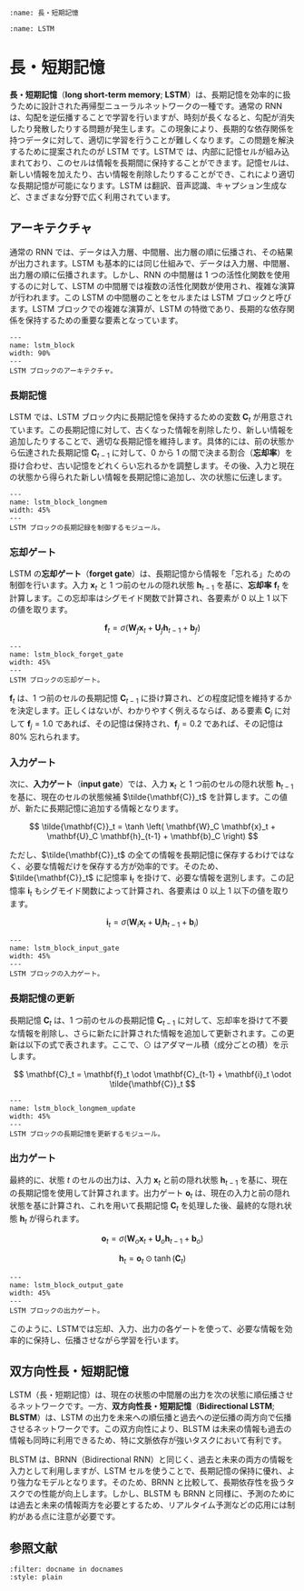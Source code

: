 ```{index} ち 長・短期記憶
:name: 長・短期記憶
```

```{index} LSTM
:name: LSTM
```


# 長・短期記憶

**長・短期記憶**（**long short-term memory**; **LSTM**）は、長期記憶を効率的に扱うために設計された再帰型ニューラルネットワークの一種です。通常の RNN は、勾配を逆伝播することで学習を行いますが、時刻が長くなると、勾配が消失したり発散したりする問題が発生します。この現象により、長期的な依存関係を持つデータに対して、適切に学習を行うことが難しくなります。この問題を解決するために提案されたのが LSTM です。LSTMで は、内部に記憶セルが組み込まれており、このセルは情報を長期間に保持することができます。記憶セルは、新しい情報を加えたり、古い情報を削除したりすることができ、これにより適切な長期記憶が可能になります。LSTM は翻訳、音声認識、キャプション生成など、さまざまな分野で広く利用されています。

## アーキテクチャ

通常の RNN では、データは入力層、中間層、出力層の順に伝播され、その結果が出力されます。LSTM も基本的には同じ仕組みで、データは入力層、中間層、出力層の順に伝播されます。しかし、RNN の中間層は 1 つの活性化関数を使用するのに対して、LSTM の中間層では複数の活性化関数が使用され、複雑な演算が行われます。この LSTM の中間層のことをセルまたは LSTM ブロックと呼びます。LSTM ブロックでの複雑な演算が、LSTM の特徴であり、長期的な依存関係を保持するための重要な要素となっています。


```{figure} ../_static/lstm-block-arch.png
---
name: lstm_block
width: 90%
---
LSTM ブロックのアーキテクチャ。
```


### 長期記憶

LSTM では、LSTM ブロック内に長期記憶を保持するための変数 $\mathbf{C}_t$ が用意されています。この長期記憶に対して、古くなった情報を削除したり、新しい情報を追加したりすることで、適切な長期記憶を維持します。具体的には、前の状態から伝達された長期記憶 $\mathbf{C}_{t-1}$ に対して、$0$ から $1$ の間で決まる割合（**忘却率**）を掛け合わせ、古い記憶をどれくらい忘れるかを調整します。その後、入力と現在の状態から得られた新しい情報を長期記憶に追加し、次の状態に伝達します。


```{figure} ../_static/lstm-block-longmemory.png
---
name: lstm_block_longmem
width: 45%
---
LSTM ブロックの長期記録を制御するモジュール。
```


### 忘却ゲート

LSTM の**忘却ゲート**（**forget gate**）は、長期記憶から情報を「忘れる」ための制御を行います。入力 $\mathbf{x}_t$ と 1 つ前のセルの隠れ状態 $\mathbf{h}_{t-1}$ を基に、**忘却率** $\mathbf{f}_t$ を計算します。この忘却率はシグモイド関数で計算され、各要素が $0$ 以上 $1$ 以下の値を取ります。

$$
\mathbf{f}_t = \sigma \left( \mathbf{W}_f \mathbf{x}_t + \mathbf{U}_f \mathbf{h}_{t-1} + \mathbf{b}_f \right)
$$


```{figure} ../_static/lstm-block-forgetgate.png
---
name: lstm_block_forget_gate
width: 45%
---
LSTM ブロックの忘却ゲート。
```


$\mathbf{f}_t$ は、1 つ前のセルの長期記憶 $\mathbf{C}_{t-1}$ に掛け算され、どの程度記憶を維持するかを決定します。正しくはないが、わかりやすく例えるならば、ある要素 $\mathbf{C}_j$ に対して $\mathbf{f}_j = 1.0$ であれば、その記憶は保持され、$\mathbf{f}_j = 0.2$ であれば、その記憶は 80% 忘れられます。


### 入力ゲート

次に、**入力ゲート**（**input gate**）では、入力 $\mathbf{x}_t$ と 1 つ前のセルの隠れ状態 $\mathbf{h}_{t-1}$ を基に、現在のセルの状態候補 $\tilde{\mathbf{C}}_t$ を計算します。この値が、新たに長期記憶に追加する情報となります。

$$
\tilde{\mathbf{C}}_t = \tanh \left( \mathbf{W}_C \mathbf{x}_t + \mathbf{U}_C \mathbf{h}_{t-1} + \mathbf{b}_C \right)
$$

ただし、$\tilde{\mathbf{C}}_t$ の全ての情報を長期記憶に保存するわけではなく、必要な情報だけを保存する方が効率的です。そのため、$\tilde{\mathbf{C}}_t$ に記憶率 $\mathbf{i}_t$ を掛けて、必要な情報を選別します。この記憶率 $\mathbf{i}_t$ もシグモイド関数によって計算され、各要素は $0$ 以上 $1$ 以下の値を取ります。

$$
\mathbf{i}_t = \sigma \left( \mathbf{W}_i \mathbf{x}_t + \mathbf{U}_i \mathbf{h}_{t-1} + \mathbf{b}_i \right)
$$


```{figure} ../_static/lstm-block-inputgate.png
---
name: lstm_block_input_gate
width: 45%
---
LSTM ブロックの入力ゲート。
```


### 長期記憶の更新

長期記憶 $\mathbf{C}_t$ は、1 つ前のセルの長期記憶 $\mathbf{C}_{t-1}$ に対して、忘却率を掛けて不要な情報を削除し、さらに新たに計算された情報を追加して更新されます。この更新は以下の式で表されます。ここで、$\odot$ はアダマール積（成分ごとの積）を示します。

$$
\mathbf{C}_t = \mathbf{f}_t \odot \mathbf{C}_{t-1} + \mathbf{i}_t \odot \tilde{\mathbf{C}}_t
$$


```{figure} ../_static/lstm-block-longmemory-update.png
---
name: lstm_block_longmem_update
width: 45%
---
LSTM ブロックの長期記憶を更新するモジュール。
```



### 出力ゲート

最終的に、状態 $t$ のセルの出力は、入力 $\mathbf{x}_t$ と前の隠れ状態 $\mathbf{h}_{t-1}$ を基に、現在の長期記憶を使用して計算されます。出力ゲート $\mathbf{o}_t$ は、現在の入力と前の隠れ状態を基に計算され、これを用いて長期記憶 $\mathbf{C}_t$ を処理した後、最終的な隠れ状態 $\mathbf{h}_t$ が得られます。

$$
\mathbf{o}_t = \sigma \left( \mathbf{W}_o \mathbf{x}_t + \mathbf{U}_o \mathbf{h}_{t-1} + \mathbf{b}_o \right)
$$

$$
\mathbf{h}_t = \mathbf{o}_t \odot \tanh(\mathbf{C}_t)
$$


```{figure} ../_static/lstm-block-outputgate.png
---
name: lstm_block_output_gate
width: 45%
---
LSTM ブロックの出力ゲート。
```

このように、LSTMでは忘却、入力、出力の各ゲートを使って、必要な情報を効率的に保持し、伝播させながら学習を行います。


## 双方向性長・短期記憶

LSTM（長・短期記憶）は、現在の状態の中間層の出力を次の状態に順伝播させるネットワークです。一方、**双方向性長・短期記憶**（**Bidirectional LSTM**; **BLSTM**）は、LSTM の出力を未来への順伝播と過去への逆伝播の両方向で伝播させるネットワークです。この双方向性により、BLSTM は未来の情報も過去の情報も同時に利用できるため、特に文脈依存が強いタスクにおいて有利です。

BLSTM は、BRNN（Bidirectional RNN）と同じく、過去と未来の両方の情報を入力として利用しますが、LSTM セルを使うことで、長期記憶の保持に優れ、より強力なモデルとなります。そのため、BRNN と比較して、長期依存性を扱うタスクでの性能が向上します。しかし、BLSTM も BRNN と同様に、予測のためには過去と未来の情報両方を必要とするため、リアルタイム予測などの応用には制約がある点に注意が必要です。


## 参照文献

```{bibliography} ../references.bib
:filter: docname in docnames
:style: plain
```
